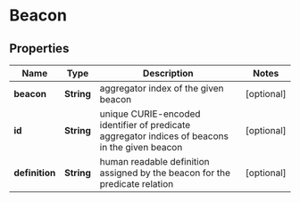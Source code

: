 
# Beacon

## Properties
Name | Type | Description | Notes
------------ | ------------- | ------------- | -------------
**beacon** | **String** | aggregator index of the given beacon  |  [optional]
**id** | **String** | unique CURIE-encoded identifier of predicate aggregator indices of beacons in the given beacon  |  [optional]
**definition** | **String** | human readable definition assigned by the beacon for the predicate relation  |  [optional]




